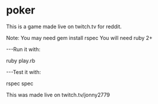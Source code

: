 poker
=====

This is a game made live on twitch.tv for reddit.

Note: You may need gem install rspec
You will need ruby 2+

---Run it with:

ruby play.rb 

---Test it with:

rspec spec

This was made live on twitch.tv/jonny2779
